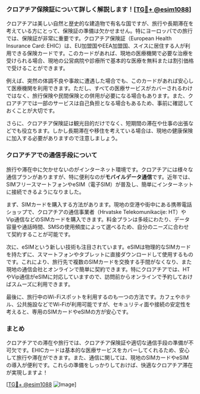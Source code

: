 ### クロアチア保険証について詳しく解説します！[[TG💪+ @esim1088](https://t.me/s/esim1088)]

クロアチアは美しい自然と歴史的な建造物で有名な国ですが、旅行や長期滞在を考えている方にとって、保険証の準備は欠かせません。特にヨーロッパでの旅行では、保険証が非常に重要です。クロアチア保険証（European Health Insurance Card: EHIC）は、EU加盟国やEEA加盟国、スイスに居住する人が利用できる保険カードです。このカードがあれば、現地の医療機関で必要な治療を受けられる場合、現地の公営病院や診療所で基本的な医療を無料または割引価格で受けることができます。

例えば、突然の体調不良や事故に遭遇した場合でも、このカードがあれば安心して医療機関を利用できます。ただし、すべての医療サービスがカバーされるわけではなく、旅行保険や民間保険との併用が必要になる場合もあります。また、クロアチアでは一部のサービスは自己負担となる場合もあるため、事前に確認しておくことが大切です。

さらに、クロアチア保険証は観光目的だけでなく、短期間の滞在や仕事の出張などでも役立ちます。しかし長期滞在や移住を考えている場合は、現地の健康保険に加入する必要がありますので注意しましょう。

### クロアチアでの通信手段について

旅行や滞在中に欠かせないのがインターネット環境です。クロアチアには様々な通信プランがありますが、特に便利なのが**モバイルデータ通信**です。近年では、SIMフリースマートフォンやeSIM（電子SIM）が普及し、簡単にインターネットに接続できるようになりました。

まず、SIMカードを購入する方法があります。現地の空港や街中にある携帯電話ショップで、クロアチアの通信事業者（Hrvatske Telekomunikacije: HT）やVip通信などのSIMカードを購入できます。料金プランは多岐にわたり、データ容量や通話時間、SMSの使用頻度によって選べるため、自分のニーズに合わせて契約することが可能です。

次に、eSIMという新しい技術も注目されています。eSIMは物理的なSIMカードを持たずに、スマートフォンやタブレットに直接ダウンロードして使用するものです。これにより、旅行先で複数のSIMカードを交換する手間がなくなり、また現地の通信会社とオンラインで簡単に契約できます。特にクロアチアでは、HTやVip通信がeSIMに対応していますので、訪問前からオンラインで予約しておけばスムーズに利用できます。

最後に、旅行中のWi-Fiスポットを利用するのも一つの方法です。カフェやホテル、公共施設などでWi-Fiが利用可能ですが、セキュリティ面や接続の安定性を考えると、専用のSIMカードやeSIMの方が安心です。

### まとめ

クロアチアでの滞在や旅行では、クロアチア保険証や適切な通信手段の準備が不可欠です。EHICカードは基本的な医療サービスをカバーしてくれるため、安心して旅行や滞在ができます。また、通信に関しては、現地のSIMカードやeSIMの導入が便利です。これらの準備をしっかりしておけば、快適なクロアチア滞在が実現しますよ！

[[TG💪+ @esim1088](https://t.me/s/esim1088) ![Image](https://i.postimg.cc/Y0z9fWf4/image.png)]